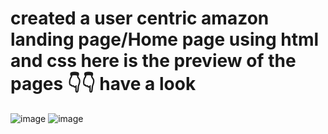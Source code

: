 # created a user centric amazon landing page/Home page using html and css here is the preview of the pages 👇👇 have a look
![image](https://github.com/nareshgur/amazon/assets/121344451/425b3ecc-6ec8-4aa5-a0be-de2edea2b45c)
![image](https://github.com/nareshgur/amazon/assets/121344451/ce6184a4-67ac-4ef7-bd2e-2aa078161bfc)

